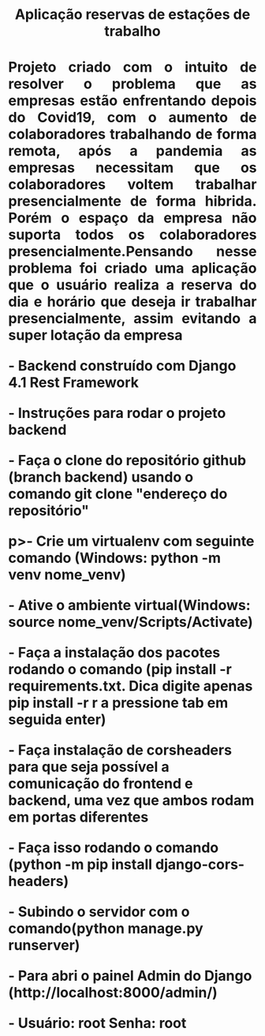 <h1 align="center">Aplicação reservas de estações de trabalho<h1/>
  <p align="justify">Projeto criado com o intuito de resolver o problema que as empresas estão enfrentando depois do Covid19,
  com o aumento de colaboradores trabalhando de forma remota, após a pandemia as empresas necessitam que os colaboradores voltem trabalhar presencialmente de forma hibrida.
  Porém o espaço da empresa não suporta todos os colaboradores presencialmente.Pensando nesse problema foi criado uma aplicação que o usuário realiza a reserva do dia e horário que deseja ir trabalhar presencialmente,
  assim evitando a super lotação da empresa<p/>
  <p>- Backend construído com Django 4.1 Rest Framework</>
<p>- Instruções para rodar o projeto backend<p/>
<p>- Faça o clone do repositório github (branch backend) usando o comando git clone "endereço do repositório"</p>
p>- Crie um virtualenv com seguinte comando (Windows: python -m venv nome_venv)</>
<p>- Ative o ambiente virtual(Windows: source nome_venv/Scripts/Activate)</p>
<p>- Faça a instalação dos pacotes rodando o comando (pip install -r requirements.txt. Dica digite apenas pip install -r r a pressione tab em seguida enter)</p>
<p>- Faça instalação de corsheaders para que seja possível a comunicação do frontend e backend, uma vez que ambos rodam em portas diferentes</p>
<p>- Faça isso rodando o comando (python -m pip install django-cors-headers)</p>
<p>- Subindo o servidor com o comando(python manage.py runserver)
<p>- Para abri o painel Admin do Django (http://localhost:8000/admin/)</p>
<p>- Usuário: root Senha: root</p>
